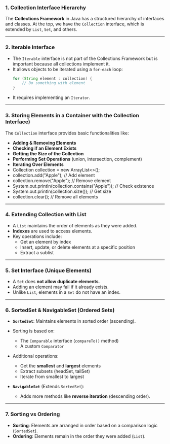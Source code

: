 ### **1. Collection Interface Hierarchy**
The **Collections Framework** in Java has a structured hierarchy of interfaces and classes. At the top, we have the `Collection` interface, which is extended by `List`, `Set`, and others.

---

### **2. Iterable Interface**
- The `Iterable` interface is not part of the Collections Framework but is important because all collections implement it.
- It allows objects to be iterated using a `for-each` loop:
  ```java
  for (String element : collection) {
      // Do something with element
  }
  ```
- It requires implementing an `Iterator`.

---

### **3. Storing Elements in a Container with the Collection Interface)**
The `Collection` interface provides basic functionalities like:
- **Adding & Removing Elements**
- **Checking if an Element Exists**
- **Getting the Size of the Collection**
- **Performing Set Operations** (union, intersection, complement)
- **Iterating Over Elements**
- Collection<String> collection = new ArrayList<>();
- collection.add("Apple");     // Add element
- collection.remove("Apple");  // Remove element
- System.out.println(collection.contains("Apple"));  // Check existence
- System.out.println(collection.size());  // Get size
- collection.clear();  // Remove all elements

---

### **4. Extending Collection with List**
- A `List` maintains the order of elements as they were added.
- **Indexes** are used to access elements.
- Key operations include:
  - Get an element by index
  - Insert, update, or delete elements at a specific position
  - Extract a sublist

---

### **5. Set Interface (Unique Elements)**
- A `Set` does **not allow duplicate elements**.
- Adding an element may fail if it already exists.
- Unlike `List`, elements in a `Set` do not have an index.

---

### **6. SortedSet & NavigableSet (Ordered Sets)**
- **`SortedSet`**: Maintains elements in sorted order (ascending).
- Sorting is based on:
  - The `Comparable` interface (`compareTo()` method)
  - A custom `Comparator`
- Additional operations:
  - Get the **smallest** and **largest** elements
  - Extract subsets (headSet, tailSet)
  - Iterate from smallest to largest

- **`NavigableSet`** (Extends `SortedSet`):
  - Adds more methods like **reverse iteration** (descending order).

---

### **7. Sorting vs Ordering**
- **Sorting**: Elements are arranged in order based on a comparison logic (`SortedSet`).
- **Ordering**: Elements remain in the order they were added (`List`).

